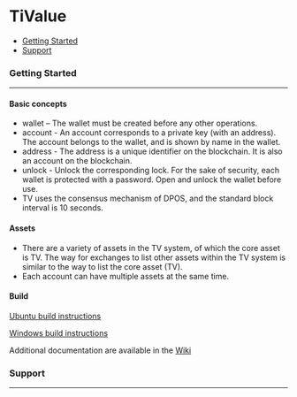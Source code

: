 # TiValue

* [Getting Started](#getting-started)
* [Support](#support)

### Getting Started
---------------
#### Basic concepts
* wallet – The wallet must be created before any other operations.
* account - An account corresponds to a private key (with an address). The account belongs to the wallet, and is shown by name in the wallet.
* address - The address is a unique identifier on the blockchain. It is also an account on the blockchain.
* unlock - Unlock the corresponding lock. For the sake of security, each wallet is protected with a password. Open and unlock the wallet before use.
* TV uses the consensus mechanism of DPOS, and the standard block interval is 10 seconds.

#### Assets

* There are a variety of assets in the TV system, of which the core asset is TV. The way for exchanges to list other assets within the TV system is similar to the way to list the core asset (TV).
* Each account can have multiple assets at the same time.

#### Build

[Ubuntu build instructions](https://github.com/tivalueproject/TiValue/wiki/Build-TiValue-on-Ubuntu)

[Windows build instructions](https://github.com/tivalueproject/TiValue/wiki/Build-TiValue-on-Windows)

Additional documentation are available in the [Wiki](https://github.com/tivalueproject/TiValue/wiki)

### Support
---------------
